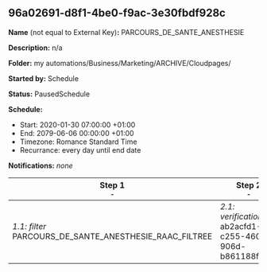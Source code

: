 ## 96a02691-d8f1-4be0-f9ac-3e30fbdf928c

**Name** (not equal to External Key)**:** PARCOURS_DE_SANTE_ANESTHESIE

**Description:** n/a

**Folder:** my automations/Business/Marketing/ARCHIVE/Cloudpages/

**Started by:** Schedule

**Status:** PausedSchedule

**Schedule:**

* Start: 2020-01-30 07:00:00 +01:00
* End: 2079-06-06 00:00:00 +01:00
* Timezone: Romance Standard Time
* Recurrance: every day until end date

**Notifications:** _none_


| Step 1<br>_<small>-</small>_ | Step 2<br>_<small>-</small>_ | Step 3<br>_<small>-</small>_ | Step 4<br>_<small>-</small>_ |
| --- | --- | --- | --- |
| _1.1: filter_<br>PARCOURS_DE_SANTE_ANESTHESIE_RAAC_FILTREE | _2.1: verification_<br>ab2acfd1-c255-460b-906d-b861188fadea | _3.1: wait_<br>5 Minutes | _4.1: emailSend_<br>PARCOURS_DE_SANTE_ANESTHESIE_RAAC_SIEGE |
